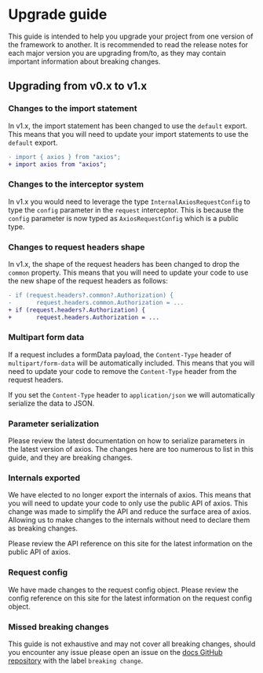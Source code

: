 # Upgrade guide

This guide is intended to help you upgrade your project from one version of the framework to another. It is recommended to read the release notes for each major version you are upgrading from/to, as they may contain important information about breaking changes.

## Upgrading from v0.x to v1.x

### Changes to the import statement

In v1.x, the import statement has been changed to use the `default` export. This means that you will need to update your import statements to use the `default` export.

```diff
- import { axios } from "axios";
+ import axios from "axios";
```

### Changes to the interceptor system

In v1.x you would need to leverage the type `InternalAxiosRequestConfig` to type the `config` parameter in the `request` interceptor. This is because the `config` parameter is now typed as `AxiosRequestConfig` which is a public type.

### Changes to request headers shape

In v1.x, the shape of the request headers has been changed to drop the `common` property. This means that you will need to update your code to use the new shape of the request headers as follows:

```diff
- if (request.headers?.common?.Authorization) {
-       request.headers.common.Authorization = ...
+ if (request.headers?.Authorization) {
+       request.headers.Authorization = ...
```

### Multipart form data

If a request includes a formData payload, the `Content-Type` header of `multipart/form-data` will be automatically included. This means that you will need to update your code to remove the `Content-Type` header from the request headers.

If you set the `Content-Type` header to `application/json` we will automatically serialize the data to JSON.

### Parameter serialization

Please review the latest documentation on how to serialize parameters in the latest version of axios. The changes here are too numerous to list in this guide, and they are breaking changes.

### Internals exported

We have elected to no longer export the internals of axios. This means that you will need to update your code to only use the public API of axios. This change was made to simplify the API and reduce the surface area of axios. Allowing us to make changes to the internals without need to declare them as breaking changes.

Please review the API reference on this site for the latest information on the public API of axios.

### Request config

We have made changes to the request config object. Please review the config reference on this site for the latest information on the request config object.

### Missed breaking changes

This guide is not exhaustive and may not cover all breaking changes, should you encounter any issue please open an issue on the [docs GitHub repository](https://github.com/axios/docs) with the label `breaking change`.
